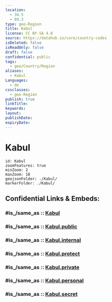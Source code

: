 ```yaml
---
location:
  - 34.5
  - 69.3
type: geo-Region
title: Kabul
license: CC BY-SA 4.0
source: https://datahub.io/core/country-codes
isDeleted: false
isReadOnly: false
draft: false
confidential: public
tags:
  - geo/Country/Region
aliases:
  - Kabul
Languages:
  - de
cssclasses:
  - geo-Region
publish: true
linkTitle:
keywords:
layout:
publishDate:
expiryDate:
---
```


# Kabul

```leaflet
id: Kabul
zoomFeatures: true 
minZoom: 2 
maxZoom: 18
geojsonFolder: ./Kabul/
markerFolder: ./Kabul/
```


## Confidential Links & Embeds: 

### #is_/same_as :: [Kabul](/_Standards/Earth/Continent/Asia/Asia~Central/Afghanistan/provinces~Afghanistan/Kabul.md) 

### #is_/same_as :: [Kabul.public](/_public/Earth/Continent/Asia/Asia~Central/Afghanistan/provinces~Afghanistan/Kabul.public.md) 

### #is_/same_as :: [Kabul.internal](/_internal/Earth/Continent/Asia/Asia~Central/Afghanistan/provinces~Afghanistan/Kabul.internal.md) 

### #is_/same_as :: [Kabul.protect](/_protect/Earth/Continent/Asia/Asia~Central/Afghanistan/provinces~Afghanistan/Kabul.protect.md) 

### #is_/same_as :: [Kabul.private](/_private/Earth/Continent/Asia/Asia~Central/Afghanistan/provinces~Afghanistan/Kabul.private.md) 

### #is_/same_as :: [Kabul.personal](/_personal/Earth/Continent/Asia/Asia~Central/Afghanistan/provinces~Afghanistan/Kabul.personal.md) 

### #is_/same_as :: [Kabul.secret](/_secret/Earth/Continent/Asia/Asia~Central/Afghanistan/provinces~Afghanistan/Kabul.secret.md)

